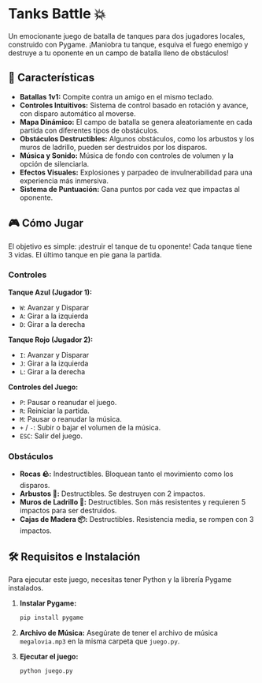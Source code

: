 #  Tanks Battle 💥

Un emocionante juego de batalla de tanques para dos jugadores locales, construido con Pygame. ¡Maniobra tu tanque, esquiva el fuego enemigo y destruye a tu oponente en un campo de batalla lleno de obstáculos!

  <!-- Reemplaza con una captura de pantalla real de tu juego -->

## 🚀 Características

-   **Batallas 1v1:** Compite contra un amigo en el mismo teclado.
-   **Controles Intuitivos:** Sistema de control basado en rotación y avance, con disparo automático al moverse.
-   **Mapa Dinámico:** El campo de batalla se genera aleatoriamente en cada partida con diferentes tipos de obstáculos.
-   **Obstáculos Destructibles:** Algunos obstáculos, como los arbustos y los muros de ladrillo, pueden ser destruidos por los disparos.
-   **Música y Sonido:** Música de fondo con controles de volumen y la opción de silenciarla.
-   **Efectos Visuales:** Explosiones y parpadeo de invulnerabilidad para una experiencia más inmersiva.
-   **Sistema de Puntuación:** Gana puntos por cada vez que impactas al oponente.

## 🎮 Cómo Jugar

El objetivo es simple: ¡destruir el tanque de tu oponente! Cada tanque tiene 3 vidas. El último tanque en pie gana la partida.

### Controles

**Tanque Azul (Jugador 1):**
-   `W`: Avanzar y Disparar
-   `A`: Girar a la izquierda
-   `D`: Girar a la derecha

**Tanque Rojo (Jugador 2):**
-   `I`: Avanzar y Disparar
-   `J`: Girar a la izquierda
-   `L`: Girar a la derecha

**Controles del Juego:**
-   `P`: Pausar o reanudar el juego.
-   `R`: Reiniciar la partida.
-   `M`: Pausar o reanudar la música.
-   `+` / `-`: Subir o bajar el volumen de la música.
-   `ESC`: Salir del juego.

### Obstáculos

-   **Rocas 🪨:** Indestructibles. Bloquean tanto el movimiento como los disparos.
-   **Arbustos 🌳:** Destructibles. Se destruyen con 2 impactos.
-   **Muros de Ladrillo 🧱:** Destructibles. Son más resistentes y requieren 5 impactos para ser destruidos.
-   **Cajas de Madera 📦:** Destructibles. Resistencia media, se rompen con 3 impactos.

## 🛠️ Requisitos e Instalación

Para ejecutar este juego, necesitas tener Python y la librería Pygame instalados.

1.  **Instalar Pygame:**
    ```bash
    pip install pygame
    ```

2.  **Archivo de Música:**
    Asegúrate de tener el archivo de música `megalovia.mp3` en la misma carpeta que `juego.py`.

3.  **Ejecutar el juego:**
    ```bash
    python juego.py
    ```